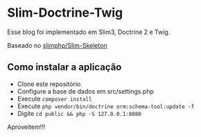 # Slim-Doctrine-Twig

Esse blog foi implementado em Slim3, Doctrine 2 e Twig.


Baseado no [slimphp/Slim-Skeleton](https://github.com/slimphp/Slim-Skeleton)

## Como instalar a aplicação

- Clone este repositório
- Configure a base de dados em src/settings.php
- Execute `composer install`
- Execute `php vendor/bin/doctrine orm:schema-tool:update -f`
- Digite `cd public && php -S 127.0.0.1:8080`

Aproveitem!!!
